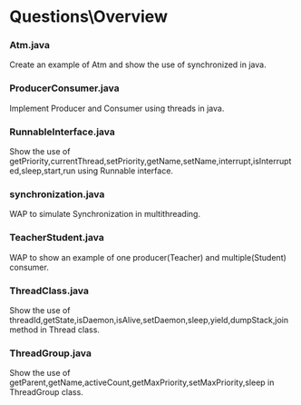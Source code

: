 # Questions\Overview 
### Atm.java
Create an example of Atm and show the use of synchronized in java.
### ProducerConsumer.java
Implement Producer and Consumer using threads in java.
### RunnableInterface.java
Show the use of getPriority,currentThread,setPriority,getName,setName,interrupt,isInterrupted,sleep,start,run using Runnable interface.
### synchronization.java
WAP to simulate Synchronization in multithreading.
### TeacherStudent.java
WAP to show an example of one producer(Teacher) and multiple(Student) consumer.
### ThreadClass.java
Show the use of threadId,getState,isDaemon,isAlive,setDaemon,sleep,yield,dumpStack,join method in Thread class.
### ThreadGroup.java
Show the use of getParent,getName,activeCount,getMaxPriority,setMaxPriority,sleep in ThreadGroup class.
